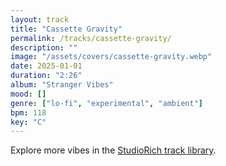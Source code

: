 ```yaml
---
layout: track
title: "Cassette Gravity"
permalink: /tracks/cassette-gravity/
description: ""
image: "/assets/covers/cassette-gravity.webp"
date: 2025-01-01
duration: "2:26"
album: "Stranger Vibes"
mood: []
genre: ["lo-fi", "experimental", "ambient"]
bpm: 118
key: "C"
---
```


Explore more vibes in the [StudioRich track library](/tracks/).

